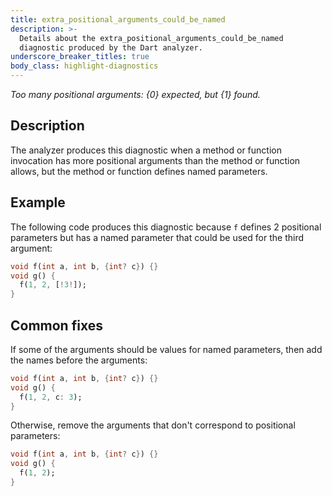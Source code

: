 ```yaml
---
title: extra_positional_arguments_could_be_named
description: >-
  Details about the extra_positional_arguments_could_be_named
  diagnostic produced by the Dart analyzer.
underscore_breaker_titles: true
body_class: highlight-diagnostics
---
```


_Too many positional arguments: {0} expected, but {1} found._

## Description

The analyzer produces this diagnostic when a method or function invocation
has more positional arguments than the method or function allows, but the
method or function defines named parameters.

## Example

The following code produces this diagnostic because `f` defines 2
positional parameters but has a named parameter that could be used for the
third argument:

```dart
void f(int a, int b, {int? c}) {}
void g() {
  f(1, 2, [!3!]);
}
```

## Common fixes

If some of the arguments should be values for named parameters, then add
the names before the arguments:

```dart
void f(int a, int b, {int? c}) {}
void g() {
  f(1, 2, c: 3);
}
```

Otherwise, remove the arguments that don't correspond to positional
parameters:

```dart
void f(int a, int b, {int? c}) {}
void g() {
  f(1, 2);
}
```
